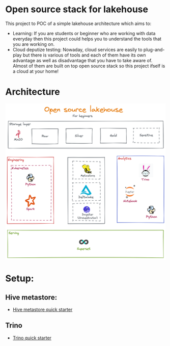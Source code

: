 # Open source stack for lakehouse
This project to POC of a simple lakehouse architecture which aims to:
- Learning: If you are students or beginner who are working with data everyday then this project could helps you to understand the tools that you are working on.
- Cloud deputize testing: Nowaday, cloud services are easily to plug-and-play but there is various of tools and each of them have its own advantage as well as disadvantage that you have to take aware of. Almost of them are built on top open source stack so this project ifself is a cloud at your home!

# Architecture
![high-level-architecutre](resources/architecture.png)

# Setup:
## Hive metastore:
- [Hive metastore quick starter](https://github.com/leehuwuj/olh/blob/main/hive-metastore/README.md)
## Trino
- [Trino quick starter](https://github.com/leehuwuj/olh/blob/main/trino/README.md)